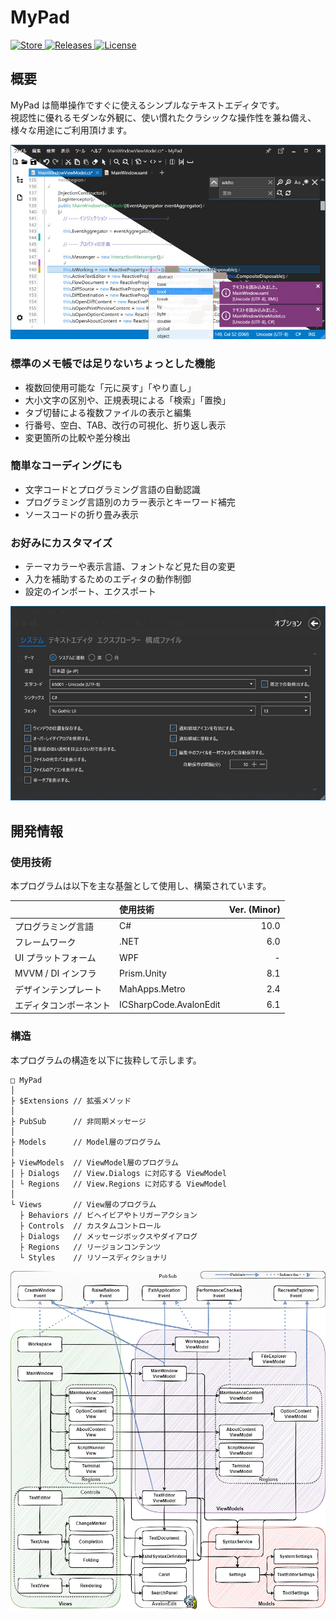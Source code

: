 # MyPad

<div>
  <a href="https://www.microsoft.com/store/apps/9pp2600zm2jd">
    <img src="https://img.shields.io/badge/-Microsoft Store-80397B.svg?logo=microsoft&style=flat-square" alt="Store">
  </a>
  <a href="https://github.com/kawasawa/MyPad/releases">
    <img src="https://img.shields.io/github/release/kawasawa/MyPad.svg?style=flat-square" alt="Releases"/>
  </a>
  <a href="https://github.com/kawasawa/MyPad/blob/master/LICENSE.txt">
    <img src="https://img.shields.io/github/license/kawasawa/MyPad.svg?style=flat-square" alt="License">
  </a>
</div>

## 概要

MyPad は簡単操作ですぐに使えるシンプルなテキストエディタです。  
視認性に優れるモダンな外観に、使い慣れたクラシックな操作性を兼ね備え、様々な用途にご利用頂けます。

![mypad](./.images/mypad.jpg)

### 標準のメモ帳では足りないちょっとした機能

- 複数回使用可能な「元に戻す」「やり直し」
- 大小文字の区別や、正規表現による「検索」「置換」
- タブ切替による複数ファイルの表示と編集
- 行番号、空白、TAB、改行の可視化、折り返し表示
- 変更箇所の比較や差分検出

### 簡単なコーディングにも

- 文字コードとプログラミング言語の自動認識
- プログラミング言語別のカラー表示とキーワード補完
- ソースコードの折り畳み表示

### お好みにカスタマイズ

- テーマカラーや表示言語、フォントなど見た目の変更
- 入力を補助するためのエディタの動作制御
- 設定のインポート、エクスポート

![mypad](./.images/mypad-option.jpg)

## 開発情報

### 使用技術

本プログラムは以下を主な基盤として使用し、構築されています。

|                        | 使用技術               | Ver. (Minor) |
| :--------------------- | :--------------------- | -----------: |
| プログラミング言語     | C#                     |         10.0 |
| フレームワーク         | .NET                   |          6.0 |
| UI プラットフォーム    | WPF                    |            - |
| MVVM / DI インフラ     | Prism.Unity            |          8.1 |
| デザインテンプレート   | MahApps.Metro          |          2.4 |
| エディタコンポーネント | ICSharpCode.AvalonEdit |          6.1 |

### 構造

本プログラムの構造を以下に抜粋して示します。

```:
□ MyPad
│
├ $Extensions // 拡張メソッド
│
├ PubSub      // 非同期メッセージ
│
├ Models      // Model層のプログラム
│
├ ViewModels  // ViewModel層のプログラム
│ ├ Dialogs   // View.Dialogs に対応する ViewModel
│ └ Regions   // View.Regions に対応する ViewModel
│
└ Views       // View層のプログラム
  ├ Behaviors // ビヘイビアやトリガーアクション
  ├ Controls  // カスタムコントロール
  ├ Dialogs   // メッセージボックスやダイアログ
  ├ Regions   // リージョンコンテンツ
  └ Styles    // リソースディクショナリ
```

![dependencies](./.images/dependencies.drawio.png)
